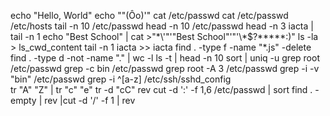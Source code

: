 echo "Hello, World"
echo "\"(Ôo)'"
cat /etc/passwd
cat /etc/passwd /etc/hosts
tail -n 10 /etc/passwd
head -n 10 /etc/passwd
head -n 3 iacta | tail -n 1
echo "Best School" | cat >"\*\\\'"'"Best School"'"\'\\\*$\?\*\*\*\*\*:)"
ls -la > ls_cwd_content
tail -n 1 iacta >> iacta
find . -type f -name "*.js" -delete
find . -type d -not -name "." | wc -l
ls -t | head -n 10
sort | uniq -u
grep root /etc/passwd
grep -c bin /etc/passwd
grep root -A 3 /etc/passwd
grep -i -v "bin" /etc/passwd
grep -i ^[a-z] /etc/ssh/sshd_config
\
tr "A" "Z" | tr "c" "e"
tr -d "cC"
rev
cut -d ':' -f 1,6 /etc/passwd | sort
find . -empty | rev |cut -d '/' -f 1 | rev
